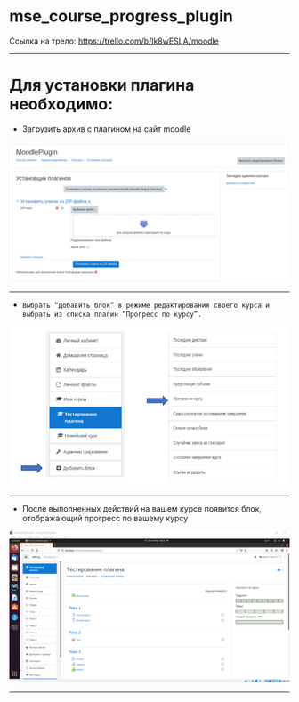 # mse_course_progress_plugin

Ссылка на трело:
https://trello.com/b/lk8wESLA/moodle

---
# Для установки плагина необходимо:
*   Загрузить архив с плагином на сайт moodle

![alt text](screenshots/1.png)

---
*	  Выбрать “Добавить блок” в режиме редактирования своего курса и выбрать из списка плагин “Прогресс по курсу”.

![alt text](screenshots/2.png)

---
*   После выполненных действий на вашем курсе появится блок, отображающий прогресс по вашему курсу

![alt text](screenshots/3.png)

---
